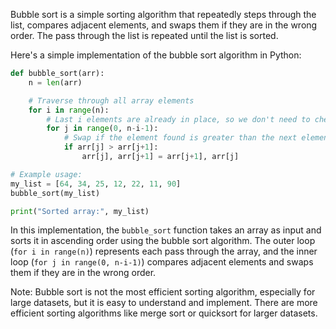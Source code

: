 Bubble sort is a simple sorting algorithm that repeatedly steps through the list, compares adjacent elements, and swaps them if they are in the wrong order. The pass through the list is repeated until the list is sorted.

Here's a simple implementation of the bubble sort algorithm in Python:

```python
def bubble_sort(arr):
    n = len(arr)

    # Traverse through all array elements
    for i in range(n):
        # Last i elements are already in place, so we don't need to check them
        for j in range(0, n-i-1):
            # Swap if the element found is greater than the next element
            if arr[j] > arr[j+1]:
                arr[j], arr[j+1] = arr[j+1], arr[j]

# Example usage:
my_list = [64, 34, 25, 12, 22, 11, 90]
bubble_sort(my_list)

print("Sorted array:", my_list)
```

In this implementation, the `bubble_sort` function takes an array as input and sorts it in ascending order using the bubble sort algorithm. The outer loop (`for i in range(n)`) represents each pass through the array, and the inner loop (`for j in range(0, n-i-1)`) compares adjacent elements and swaps them if they are in the wrong order.

Note: Bubble sort is not the most efficient sorting algorithm, especially for large datasets, but it is easy to understand and implement. There are more efficient sorting algorithms like merge sort or quicksort for larger datasets.
